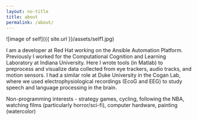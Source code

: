 ```yaml
---
layout: no-title
title: about
permalink: /about/
---
```


![image of self]({{ site.url }}/assets/self1.jpg)

I am a developer at Red Hat working on the Ansible Automation Platform. Previously I worked for the Computational Cognition and Learning Laboratory at Indiana University. Here I wrote tools (in Matlab) to preprocess and visualize data collected from eye trackers, audio tracks, and motion sensors. I had a similar role at Duke University in the Cogan Lab, where we used electrophysiological recordings (EcoG and EEG) to study speech and language processing in the brain.

Non-programming interests - strategy games, cycling, following the NBA, watching films (particularly horror/sci-fi), computer hardware, painting (watercolor)
